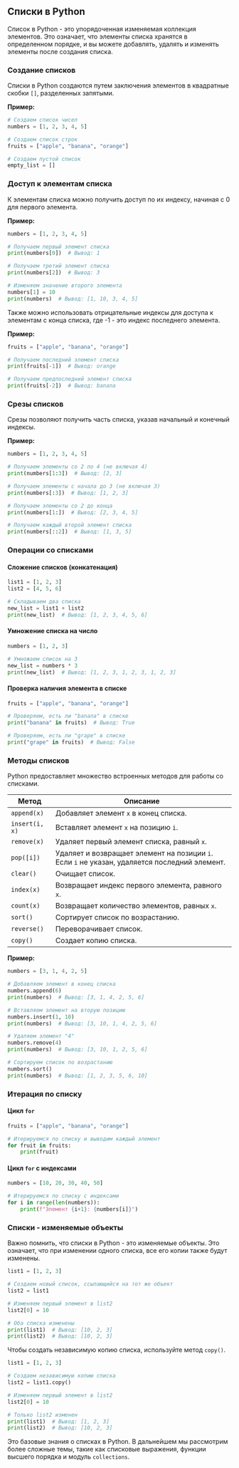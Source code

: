 ## Списки в Python

Список в Python - это упорядоченная изменяемая коллекция элементов. Это означает, что элементы списка хранятся в определенном порядке, и вы можете добавлять, удалять и изменять элементы после создания списка.

### Создание списков

Списки в Python создаются путем заключения элементов в квадратные скобки `[]`, разделенных запятыми. 

**Пример:**

```python
# Создаем список чисел
numbers = [1, 2, 3, 4, 5]

# Создаем список строк
fruits = ["apple", "banana", "orange"]

# Создаем пустой список
empty_list = []
```

### Доступ к элементам списка

К элементам списка можно получить доступ по их индексу, начиная с 0 для первого элемента. 

**Пример:**

```python
numbers = [1, 2, 3, 4, 5]

# Получаем первый элемент списка
print(numbers[0])  # Вывод: 1

# Получаем третий элемент списка
print(numbers[2])  # Вывод: 3

# Изменяем значение второго элемента
numbers[1] = 10
print(numbers)  # Вывод: [1, 10, 3, 4, 5]
```

Также можно использовать отрицательные индексы для доступа к элементам с конца списка, где -1 - это индекс последнего элемента.

**Пример:**

```python
fruits = ["apple", "banana", "orange"]

# Получаем последний элемент списка
print(fruits[-1])  # Вывод: orange

# Получаем предпоследний элемент списка
print(fruits[-2])  # Вывод: banana
```

### Срезы списков

Срезы позволяют получить часть списка, указав начальный и конечный индексы. 

**Пример:**

```python
numbers = [1, 2, 3, 4, 5]

# Получаем элементы со 2 по 4 (не включая 4)
print(numbers[1:3])  # Вывод: [2, 3]

# Получаем элементы с начала до 3 (не включая 3)
print(numbers[:3])  # Вывод: [1, 2, 3]

# Получаем элементы со 2 до конца
print(numbers[1:])  # Вывод: [2, 3, 4, 5]

# Получаем каждый второй элемент списка
print(numbers[::2])  # Вывод: [1, 3, 5]
```

### Операции со списками

#### Сложение списков (конкатенация)

```python
list1 = [1, 2, 3]
list2 = [4, 5, 6]

# Складываем два списка
new_list = list1 + list2
print(new_list)  # Вывод: [1, 2, 3, 4, 5, 6]
```

#### Умножение списка на число

```python
numbers = [1, 2, 3]

# Умножаем список на 3
new_list = numbers * 3
print(new_list)  # Вывод: [1, 2, 3, 1, 2, 3, 1, 2, 3]
```

#### Проверка наличия элемента в списке

```python
fruits = ["apple", "banana", "orange"]

# Проверяем, есть ли "banana" в списке
print("banana" in fruits)  # Вывод: True

# Проверяем, есть ли "grape" в списке
print("grape" in fruits)  # Вывод: False
```

### Методы списков

Python предоставляет множество встроенных методов для работы со списками. 

| Метод | Описание |
|---|---|
| `append(x)` | Добавляет элемент `x` в конец списка. |
| `insert(i, x)` | Вставляет элемент `x` на позицию `i`. |
| `remove(x)` | Удаляет первый элемент списка, равный `x`. |
| `pop([i])` | Удаляет и возвращает элемент на позиции `i`. Если `i` не указан, удаляется последний элемент. |
| `clear()` | Очищает список. |
| `index(x)` | Возвращает индекс первого элемента, равного `x`. |
| `count(x)` | Возвращает количество элементов, равных `x`. |
| `sort()` | Сортирует список по возрастанию. |
| `reverse()` | Переворачивает список. |
| `copy()` | Создает копию списка. |


**Пример:**

```python
numbers = [3, 1, 4, 2, 5]

# Добавляем элемент в конец списка
numbers.append(6)
print(numbers)  # Вывод: [3, 1, 4, 2, 5, 6]

# Вставляем элемент на вторую позицию
numbers.insert(1, 10)
print(numbers)  # Вывод: [3, 10, 1, 4, 2, 5, 6]

# Удаляем элемент "4"
numbers.remove(4)
print(numbers)  # Вывод: [3, 10, 1, 2, 5, 6]

# Сортируем список по возрастанию
numbers.sort()
print(numbers)  # Вывод: [1, 2, 3, 5, 6, 10]
```

### Итерация по списку

#### Цикл `for`

```python
fruits = ["apple", "banana", "orange"]

# Итерируемся по списку и выводим каждый элемент
for fruit in fruits:
    print(fruit)
```

#### Цикл `for` с индексами

```python
numbers = [10, 20, 30, 40, 50]

# Итерируемся по списку с индексами
for i in range(len(numbers)):
    print(f"Элемент {i+1}: {numbers[i]}")
```

### Списки - изменяемые объекты

Важно помнить, что списки в Python - это изменяемые объекты. Это означает, что при изменении одного списка, все его копии также будут изменены.

```python
list1 = [1, 2, 3]

# Создаем новый список, ссылающийся на тот же объект
list2 = list1

# Изменяем первый элемент в list2
list2[0] = 10

# Оба списка изменены
print(list1)  # Вывод: [10, 2, 3]
print(list2)  # Вывод: [10, 2, 3]
```

Чтобы создать независимую копию списка, используйте метод `copy()`.

```python
list1 = [1, 2, 3]

# Создаем независимую копию списка
list2 = list1.copy()

# Изменяем первый элемент в list2
list2[0] = 10

# Только list2 изменен
print(list1)  # Вывод: [1, 2, 3]
print(list2)  # Вывод: [10, 2, 3]
```

Это базовые знания о списках в Python. В дальнейшем мы рассмотрим более сложные темы, такие как списковые выражения, функции высшего порядка и модуль `collections`. 
